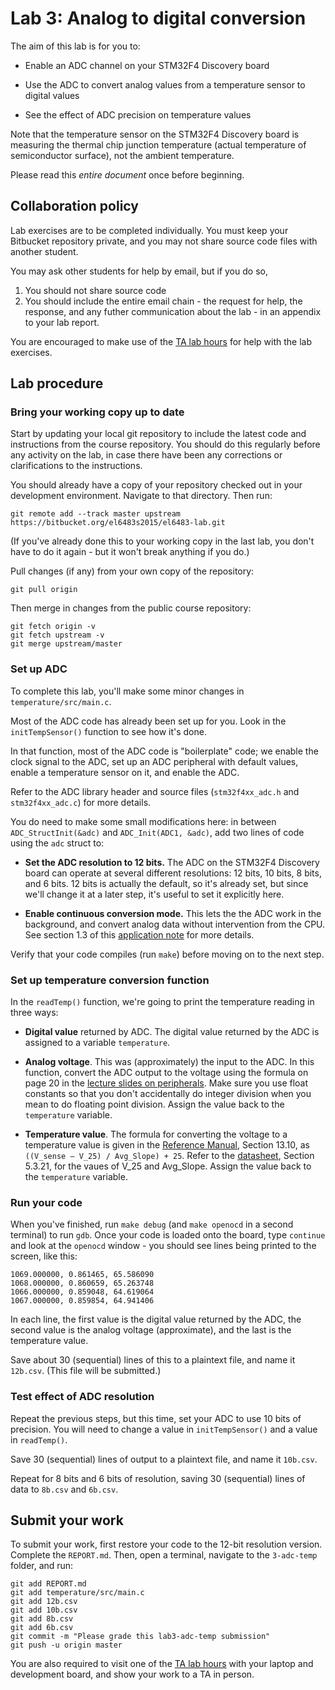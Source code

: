Lab 3: Analog to digital conversion
===================================

The aim of this lab is for you to:

 * Enable an ADC channel on your STM32F4 Discovery board

 * Use the ADC to convert analog values from a temperature sensor to digital values

 * See the effect of ADC precision on temperature values


Note that the temperature sensor on the STM32F4 Discovery board 
is measuring the thermal chip junction temperature (actual temperature of semiconductor surface),
not the ambient temperature.

Please read this *entire document* once before beginning.

## Collaboration policy

Lab exercises are to be completed individually. You must keep your Bitbucket repository private,
and you may not share source code files with another student.

You may ask other students for help by email, but if you do so,

1. You should not share source code
2. You should include the entire email chain - the request for help, the response, and any
futher communication about the lab - in an appendix to your lab report.

You are encouraged to make use of the [TA lab hours](http://witestlab.poly.edu/~ffund/el6483/#hours) for help with the lab exercises.


## Lab procedure

### Bring your working copy up to date

Start by updating your local git repository to include the latest code and instructions from the course repository. 
You should do this regularly before any activity on the lab, in case there have been 
any corrections or clarifications to the instructions.

You should already have a copy of your repository checked out in your development environment. Navigate to that directory. Then run:

    git remote add --track master upstream https://bitbucket.org/el6483s2015/el6483-lab.git

(If you've already done this to your working copy in the last lab, 
you don't have to do it again - but it won't break anything if you do.)

Pull changes (if any) from your own copy of the repository:

    git pull origin

Then merge in changes from the public course repository:

    git fetch origin -v
    git fetch upstream -v
    git merge upstream/master


### Set up ADC

To complete this lab, you'll make some minor changes in `temperature/src/main.c`.

Most of the ADC code has already been set up for you. Look in the 
`initTempSensor()` function to see how it's done.

In that function, most of the ADC code is "boilerplate" code; we enable the clock 
signal to the ADC, set up an ADC peripheral with default values, 
enable a temperature sensor on it, and enable the ADC.

Refer to the ADC library header and source files
(`stm32f4xx_adc.h` and `stm32f4xx_adc.c`) for more details.

You do need to make some small modifications here: in between  `ADC_StructInit(&adc)`
and `ADC_Init(ADC1, &adc)`, add two lines of code using the `adc` struct to:

 * **Set the ADC resolution to 12 bits.** The ADC on the STM32F4 Discovery board
can operate at several different resolutions: 12 bits, 10 bits, 8 bits, and 6 bits.
12 bits is actually the default, so it's already set, but since we'll change 
it at a later step, it's useful to set it explicitly here.

 * **Enable continuous conversion mode.** This lets the the ADC work in the background,
and convert analog data without intervention from the CPU. See section 1.3 of this 
[application note](http://www.st.com/web/en/resource/technical/document/application_note/CD00258017.pdf)
for more details.


Verify that your code compiles (run `make`) before moving on to the next step.

### Set up temperature conversion function

In the `readTemp()` function, we're going to print the temperature reading 
in three ways:

 * **Digital value** returned by ADC. The digital value returned by the ADC 
is assigned to a variable `temperature`.
 
 * **Analog voltage**. This was (approximately) the input to the ADC.
In this function, convert the ADC output to the voltage using the formula on page 20 in the 
[lecture slides on peripherals](http://witestlab.poly.edu/~ffund/el6483/files/lecture4-peripherals.pdf).
Make sure you use float constants so that you don't accidentally do integer division when 
you mean to do floating point division. Assign the value back to the `temperature` variable.

 * **Temperature value**. The formula for converting the voltage to a temperature value is given 
in the [Reference Manual](http://witestlab.poly.edu/~ffund/el6483/files/DM00031020.pdf), Section 13.10, 
as  `((V_sense – V_25) / Avg_Slope) + 25`. Refer to the 
[datasheet](http://witestlab.poly.edu/~ffund/el6483/files/DM00037051.pdf), Section 5.3.21, for 
the vaues of V_25 and Avg_Slope. Assign the value back to the `temperature` variable.


### Run your code

When you've finished, run `make debug` (and `make openocd` in a second terminal) to run `gdb`.
Once your code is loaded onto the board, type `continue` and look at the `openocd` window -
you should see lines being printed to the screen, like this:

```
1069.000000, 0.861465, 65.586090
1068.000000, 0.860659, 65.263748
1066.000000, 0.859048, 64.619064
1067.000000, 0.859854, 64.941406
```

In each line, the first value is the digital value returned by the ADC, the 
second value is the analog voltage (approximate), and the last is the temperature value.


Save about 30 (sequential) lines of this to a plaintext file, and name it `12b.csv`. 
(This file will be submitted.)


### Test effect of ADC resolution

Repeat the previous steps, but this time, set your ADC to use 10 bits 
of precision. You will need to change a value in `initTempSensor()`
and a value in `readTemp()`.

Save 30 (sequential) lines of output to a plaintext file, and name it `10b.csv`.

Repeat for 8 bits and 6 bits of resolution, saving 30 (sequential) lines of data 
to `8b.csv` and `6b.csv`.


## Submit your work

To submit your work, first restore your code to the 12-bit resolution version.
Complete the `REPORT.md`. Then, open a terminal, navigate to the `3-adc-temp` folder, and run:

    git add REPORT.md
    git add temperature/src/main.c
    git add 12b.csv
    git add 10b.csv
    git add 8b.csv
    git add 6b.csv
    git commit -m "Please grade this lab3-adc-temp submission"
    git push -u origin master


You are also required to visit one of the
[TA lab hours](http://witestlab.poly.edu/~ffund/el6483/#hours)
with your laptop and development board, and show your work to a TA in person.
